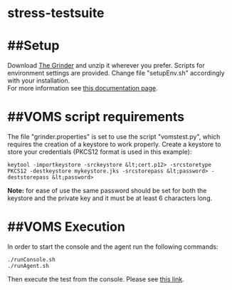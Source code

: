 stress-testsuite
================


##Setup
================


Download [The Grinder](http://sourceforge.net/projects/grinder/) and unzip it wherever you prefer.
Scripts for environment settings are provided. Change file "setupEnv.sh" accordingly with your installation.  
For more information see [this documentation page](http://grinder.sourceforge.net/g3/getting-started.html#howtostart).

##VOMS script requirements
================

The file "grinder.properties" is set to use the script "vomstest.py", which requires the creation of a keystore to work properly.
Create a keystore to store your credentials (PKCS12 format is used in this example): 

    keytool -importkeystore -srckeystore &lt;cert.p12> -srcstoretype PKCS12 -destkeystore mykeystore.jks -srcstorepass &lt;password> -deststorepass &lt;password>


<b>Note:</b> for ease of use the same password should be set for both the keystore and the private key and it must be at least 6 characters long.


##VOMS Execution
================

In order to start the console and the agent run the following commands: 

    ./runConsole.sh
    ./runAgent.sh

Then execute the test from the console. Please see [this link](http://grinder.sourceforge.net/g3/console.html).
